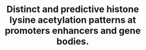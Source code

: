 ---
layout: page
title: " Distinct and predictive histone lysine acetylation patterns at promoters enhancers and gene bodies."
breadcrumb: true
categories:
    - publication
## publication related information
pub:
    authors: " Nisha Rajagopal, Jason Ernst, Pradipta Ray, Jie Wu, Michael Zhang, Manolis Kellis,  Bing Ren"
    journal: " G3 (Bethesda Md.)"
    date: 2014-08-12
    doi:  10.1534/g3.114.013565
    volume:  4
    pages:  2051--2063
    number:  11
    abstract: " In eukaryotic cells, histone lysines are frequently acetylated. However, unlike modifications such as methylations, histone acetylation modifications are often considered redundant. As such, the functional roles of distinct histone acetylations are largely unexplored. We previously developed an algorithm RFECS to discover the most informative modifications associated with the classification or prediction of mammalian enhancers. Here, we used this tool to identify the modifications most predictive of promoters, enhancers, and gene bodies. Unexpectedly, we found that histone acetylation alone performs well in distinguishing these unique genomic regions. Further, we found the association of characteristic acetylation patterns with genic regions and association of chromatin state with splicing. Taken together, our work underscores the diverse functional roles of histone acetylation in gene regulation and provides several testable hypotheses to dissect these roles.,"
---